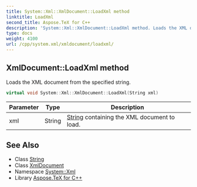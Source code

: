```yaml
---
title: System::Xml::XmlDocument::LoadXml method
linktitle: LoadXml
second_title: Aspose.TeX for C++
description: 'System::Xml::XmlDocument::LoadXml method. Loads the XML document from the specified string in C++.'
type: docs
weight: 4100
url: /cpp/system.xml/xmldocument/loadxml/
---
```

## XmlDocument::LoadXml method


Loads the XML document from the specified string.

```cpp
virtual void System::Xml::XmlDocument::LoadXml(String xml)
```


| Parameter | Type | Description |
| --- | --- | --- |
| xml | String | [String](../../../system/string/) containing the XML document to load. |

## See Also

* Class [String](../../../system/string/)
* Class [XmlDocument](../)
* Namespace [System::Xml](../../)
* Library [Aspose.TeX for C++](../../../)
